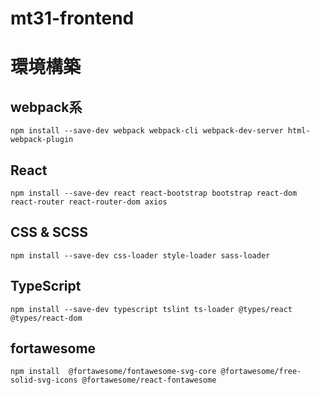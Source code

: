 # mt31-frontend

# 環境構築

## webpack系
```npm install --save-dev webpack webpack-cli webpack-dev-server html-webpack-plugin```

## React
```npm install --save-dev react react-bootstrap bootstrap react-dom react-router react-router-dom axios```
## CSS & SCSS
```npm install --save-dev css-loader style-loader sass-loader```
## TypeScript
```npm install --save-dev typescript tslint ts-loader @types/react @types/react-dom```
## fortawesome
```npm install  @fortawesome/fontawesome-svg-core @fortawesome/free-solid-svg-icons @fortawesome/react-fontawesome```
